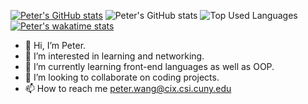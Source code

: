 [![Peter's GitHub stats](https://github-readme-stats.vercel.app/api?username=itspetah)](https://github.com/itspetah/github-readme-stats)
![Peter's GitHub stats](https://github-readme-stats.vercel.app/api?username=itspetah&show_icons=true&theme=tokyonight&hide_rank=true&rank_icon=github)
![Top Used Languages](https://github-readme-stats.vercel.app/api/top-langs/?username=itspetah&langs_count=8)
[![Peter's wakatime stats](https://github-readme-stats.vercel.app/api/wakatime?username=itspetah)](https://github.com/itspetah/github-readme-stats)

- 👋 Hi, I’m Peter.
- 👀 I’m interested in learning and networking.
- 🌱 I’m currently learning front-end languages as well as OOP.
- 💞️ I’m looking to collaborate on coding projects.
- 📫 How to reach me peter.wang@cix.csi.cuny.edu

<!---
itspetah/itspetah is a ✨ special ✨ repository because its `README.md` (this file) appears on your GitHub profile.
You can click the Preview link to take a look at your changes.
--->
